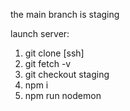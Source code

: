 the main branch is staging

launch server:


1. git clone [ssh]
2. git fetch -v
3. git checkout staging
2. npm i
3. npm run nodemon